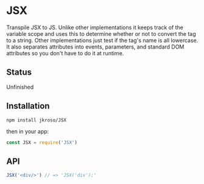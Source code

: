 # JSX

Transpile JSX to JS. Unlike other implementations it keeps track of the variable scope and uses this to determine whether or not to convert the tag to a string. Other implementations just test if the tag's name is all lowercase. It also separates attributes into events, parameters, and standard DOM attributes so you don't have to do it at runtime.

## Status

Unfinished

## Installation

`npm install jkroso/JSX`

then in your app:

```js
const JSX = require('JSX')
```

## API

```js
JSX('<div/>') // => 'JSX('div');'
```
